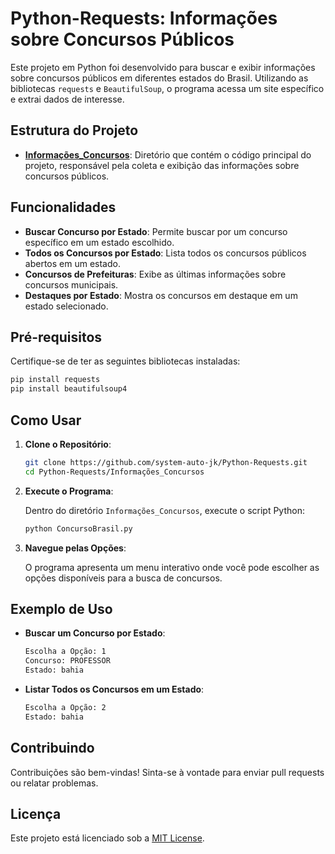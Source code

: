 # Python-Requests: Informações sobre Concursos Públicos

Este projeto em Python foi desenvolvido para buscar e exibir informações sobre concursos públicos em diferentes estados do Brasil. Utilizando as bibliotecas `requests` e `BeautifulSoup`, o programa acessa um site específico e extrai dados de interesse.

## Estrutura do Projeto

- **[Informações_Concursos](https://github.com/system-auto-jk/Python-Requests/tree/main/Informa%C3%A7%C3%B5es_Concursos)**: Diretório que contém o código principal do projeto, responsável pela coleta e exibição das informações sobre concursos públicos.

## Funcionalidades

- **Buscar Concurso por Estado**: Permite buscar por um concurso específico em um estado escolhido.
- **Todos os Concursos por Estado**: Lista todos os concursos públicos abertos em um estado.
- **Concursos de Prefeituras**: Exibe as últimas informações sobre concursos municipais.
- **Destaques por Estado**: Mostra os concursos em destaque em um estado selecionado.

## Pré-requisitos

Certifique-se de ter as seguintes bibliotecas instaladas:

```bash
pip install requests
pip install beautifulsoup4
```

## Como Usar

1. **Clone o Repositório**:

   ```bash
   git clone https://github.com/system-auto-jk/Python-Requests.git
   cd Python-Requests/Informações_Concursos
   ```

2. **Execute o Programa**:

   Dentro do diretório `Informações_Concursos`, execute o script Python:

   ```bash
   python ConcursoBrasil.py
   ```

3. **Navegue pelas Opções**:

   O programa apresenta um menu interativo onde você pode escolher as opções disponíveis para a busca de concursos.

## Exemplo de Uso

- **Buscar um Concurso por Estado**:

  ```bash
  Escolha a Opção: 1
  Concurso: PROFESSOR
  Estado: bahia
  ```

- **Listar Todos os Concursos em um Estado**:

  ```bash
  Escolha a Opção: 2
  Estado: bahia
  ```

## Contribuindo

Contribuições são bem-vindas! Sinta-se à vontade para enviar pull requests ou relatar problemas.

## Licença

Este projeto está licenciado sob a [MIT License](LICENSE).
